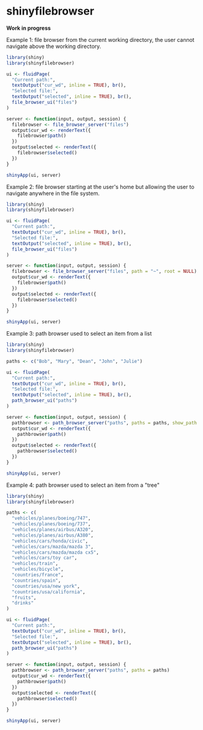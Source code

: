 # shinyfilebrowser

**Work in progress**

Example 1: file browser from the current working directory, the user cannot navigate above the working directory.

```r
library(shiny)
library(shinyfilebrowser)

ui <- fluidPage(
  "Current path:",
  textOutput("cur_wd", inline = TRUE), br(),
  "Selected file:",
  textOutput("selected", inline = TRUE), br(),
  file_browser_ui("files")
)

server <- function(input, output, session) {
  filebrowser <- file_browser_server("files")
  output$cur_wd <- renderText({
    filebrowser$path()
  })
  output$selected <- renderText({
    filebrowser$selected()
  })
}

shinyApp(ui, server)
```

Example 2: file browser starting at the user's home but allowing the user to navigate anywhere in the file system.

```r
library(shiny)
library(shinyfilebrowser)

ui <- fluidPage(
  "Current path:",
  textOutput("cur_wd", inline = TRUE), br(),
  "Selected file:",
  textOutput("selected", inline = TRUE), br(),
  file_browser_ui("files")
)

server <- function(input, output, session) {
  filebrowser <- file_browser_server("files", path = "~", root = NULL)
  output$cur_wd <- renderText({
    filebrowser$path()
  })
  output$selected <- renderText({
    filebrowser$selected()
  })
}

shinyApp(ui, server)
```

Example 3: path browser used to select an item from a list

```r
library(shiny)
library(shinyfilebrowser)

paths <- c("Bob", "Mary", "Dean", "John", "Julie")

ui <- fluidPage(
  "Current path:",
  textOutput("cur_wd", inline = TRUE), br(),
  "Selected file:",
  textOutput("selected", inline = TRUE), br(),
  path_browser_ui("paths")
)

server <- function(input, output, session) {
  pathbrowser <- path_browser_server("paths", paths = paths, show_path = FALSE, show_icons = FALSE)
  output$cur_wd <- renderText({
    pathbrowser$path()
  })
  output$selected <- renderText({
    pathbrowser$selected()
  })
}

shinyApp(ui, server)
```

Example 4: path browser used to select an item from a "tree"

```r
library(shiny)
library(shinyfilebrowser)

paths <- c(
  "vehicles/planes/boeing/747",
  "vehicles/planes/boeing/737",
  "vehicles/planes/airbus/A320",
  "vehicles/planes/airbus/A380",
  "vehicles/cars/honda/civic",
  "vehicles/cars/mazda/mazda 3",
  "vehicles/cars/mazda/mazda cx5",
  "vehicles/cars/toy car",
  "vehicles/train",
  "vehicles/bicycle",
  "countries/france",
  "countries/spain",
  "countries/usa/new york",
  "countries/usa/california",
  "fruits",
  "drinks"
)

ui <- fluidPage(
  "Current path:",
  textOutput("cur_wd", inline = TRUE), br(),
  "Selected file:",
  textOutput("selected", inline = TRUE), br(),
  path_browser_ui("paths")
)

server <- function(input, output, session) {
  pathbrowser <- path_browser_server("paths", paths = paths)
  output$cur_wd <- renderText({
    pathbrowser$path()
  })
  output$selected <- renderText({
    pathbrowser$selected()
  })
}

shinyApp(ui, server)
```
